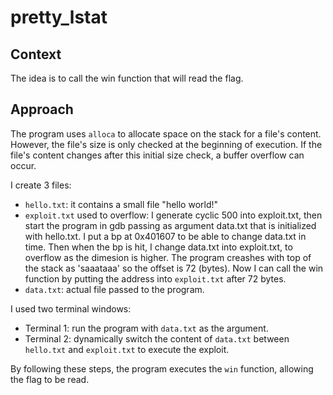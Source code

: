# pretty_lstat

## Context
The idea is to call the win function that will read the flag. 

## Approach
The program uses `alloca` to allocate space on the stack for a file's content. However, the file's size is only checked at the beginning of execution. If the file's content changes after this initial size check, a buffer overflow can occur.

I create 3 files:
- `hello.txt`: it contains a small file "hello world!"
- `exploit.txt` used to overflow: I generate cyclic 500 into exploit.txt, then start the program in gdb passing as argument data.txt that is initialized with hello.txt. I put a bp at 0x401607 to be able to change data.txt in time. Then when the bp is hit, I change data.txt into exploit.txt, to overflow as the dimesion is higher. The program creashes with top of the stack as 'saaataaa' so the offset is 72 (bytes). Now I can call the win function by putting the address into `exploit.txt` after 72 bytes.
- `data.txt`: actual file passed to the program.

I used two terminal windows:
- Terminal 1: run the program with `data.txt` as the argument.
- Terminal 2: dynamically switch the content of `data.txt` between `hello.txt` and `exploit.txt` to execute the exploit.

By following these steps, the program executes the `win` function, allowing the flag to be read.